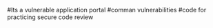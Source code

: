 #Its a vulnerable application portal
#comman vulnerabilities
#code for practicing secure code review
